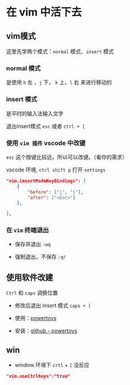 # 在 vim 中活下去
## vim模式

这里先学两个模式：`normal` 模式、`insert` 模式 

### normal 模式

是使用 `h` 左 ，`j` 下， `k` 上，`l` 右 来进行移动的

### insert 模式

是平时的输入法输入文字

退出insert模式 `esc`  或者 `ctrl + [`


### 使用 `vim 插件` vscode 中改键

`esc` 这个按键比较远，所以可以改键。（看你的需求）


vscode 环境, `ctrl shift p` 打开 `settings`

```json
"vim.insertModeKeyBindings": [
    {
        "before": ["j", "j"],
        "after": ["<Esc>"]
    },

],
```

### 在 `vim` 终端退出

- 保存并退出 `:wq`

- 强制退出，不保存 `:q!`


## 使用软件改建

`Ctrl` 和 `caps` 调换位置

- 修改后退出 insert 模式 `caps + [` 

- 使用：[powertoys](https://docs.microsoft.com/zh-cn/windows/powertoys/keyboard-manager )
- 安装：[github - powertoys](https://github.com/microsoft/PowerToys)

## win
- window 环境下 `crtl` + `[` 没反应


```json
"vim.useCtrlKeys":"true"
```